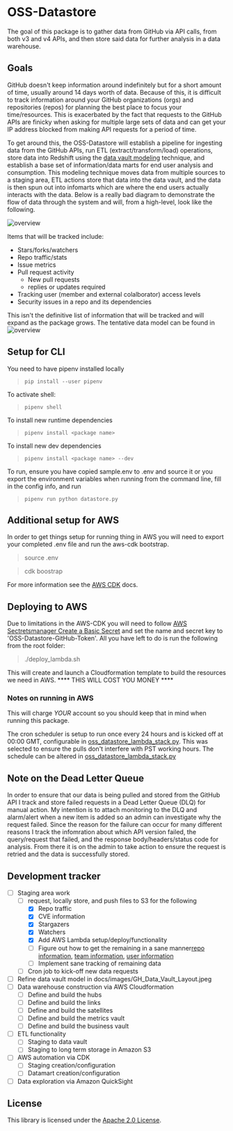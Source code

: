 # OSS-Datastore
The goal of this package is to gather data from GitHub via API calls, from both v3 and v4 APIs, and then store said data for further analysis in a data warehouse.

## Goals
GitHub doesn't keep information around indefinitely but for a short amount of time, usually around 14 days worth of data. Because of this, it is difficult to track information around your GitHub organizations (orgs) and repositories (repos) for planning the best place to focus your time/resources. This is exacerbated by the fact that requests to the GitHub APIs are finicky when asking for multiple large sets of data and can get your IP address blocked from making API requests for a period of time.

To get around this, the OSS-Datastore will establish a pipeline for ingesting data from the GitHub APIs, run ETL (extract/transform/load) operations, store data into Redshift using the [data vault modeling](https://en.wikipedia.org/wiki/Data_vault_modeling) technique, and establish a base set of information/data marts for end user analysis and consumption. This modeling technique moves data from multiple sources to a staging area, ETL actions store that data into the data vault, and the data is then spun out into infomarts which are where the end users actually interacts with the data. Below is a really bad diagram to demonstrate the flow of data through the system and will, from a high-level, look like the following.

![overview](docs/images/GH_Data_Vault_Overview.jpg)

Items that will be tracked include:

* Stars/forks/watchers
* Repo traffic/stats
* Issue metrics
* Pull request activity
  * New pull requests
  * replies or updates required
* Tracking user (member and external colalborator) access levels
* Security issues in a repo and its dependencies

This isn't the definitive list of information that will be tracked and will expand as the package grows. The tentative data model can be found in ![overview](docs/images/GH_Data_Vault_Layout.svg)

## Setup for CLI
You need to have pipenv installed locally

> `pip install --user pipenv`

To activate shell:

> `pipenv shell`

To install new runtime dependencies

> `pipenv install <package name>`

To install new dev dependencies

> `pipenv install <package name> --dev`

To run, ensure you have copied sample.env to .env and source it or you export the environment variables when running from the command line, fill in the config info, and run

> `pipenv run python datastore.py`

## Additional setup for AWS
In order to get things setup for running thing in AWS you will need to export your completed .env file and run the aws-cdk bootstrap.

> source .env

> cdk boostrap

For more information see the [AWS CDK](https://docs.aws.amazon.com/cdk/latest/guide/getting_started.html) docs.

## Deploying to AWS
Due to limitations in the AWS-CDK you will need to follow [AWS Sectretsmanager Create a Basic Secret](https://docs.aws.amazon.com/secretsmanager/latest/userguide/manage_create-basic-secret.html) and set the name and secret key to 'OSS-Datastore-GitHub-Token'.
All you have left to do is run the following from the root folder:

> ./deploy_lambda.sh

This will create and launch a Cloudformation template to build the resources we need in AWS. **** THIS WILL COST YOU MONEY ****

### Notes on running in AWS
This will charge *YOUR* account so you should keep that in mind when running this package.

The cron scheduler is setup to run once every 24 hours and is kicked off at 00:00 GMT, configurable in [oss_datastore_lambda_stack.py](infra/oss_datastore_lambda/oss_datastore_lambda_stack.py#101). This was selected to ensure the pulls don't interfere with PST working hours. The schedule can be altered in [oss_datastore_lambda_stack.py](infra/oss_datastore_lambda/oss_datastore_lambda_stack.py)

## Note on the Dead Letter Queue
In order to ensure that our data is being pulled and stored from the GitHub API I track and store failed requests in a Dead Letter Queue (DLQ) for manual action. My intention is to attach monitoring to the DLQ and alarm/alert when a new item is added so an admin can investigate why the request failed. Since the reason for the failure can occur for many different reasons I track the infomration about which API version failed, the query/request that failed, and the response body/headers/status code for analysis. From there it is on the admin to take action to ensure the request is retried and the data is successfully stored.

## Development tracker
* [ ] Staging area work
   * [ ] request, locally store, and push files to S3 for the following
     * [X] Repo traffic
     * [X] CVE information
     * [X] Stargazers
     * [X] Watchers
     * [X] Add AWS Lambda setup/deploy/functionality
     * [ ] Figure out how to get the remaining in a sane manner[repo information](https://developer.github.com/v4/object/repository/), [team information](https://developer.github.com/v4/object/team/), [user information](https://developer.github.com/v4/object/user/)
     * [ ] Implement sane tracking of remaining data
   * [ ] Cron job to kick-off new data requests
* [ ] Refine data vault model in docs/images/GH_Data_Vault_Layout.jpeg
* [ ] Data warehouse construction via AWS Cloudformation
    * [ ] Define and build the hubs
    * [ ] Define and build the links
    * [ ] Define and build the satellites
    * [ ] Define and build the metrics vault
    * [ ] Define and build the business vault
* [ ] ETL functionality
  * [ ] Staging to data vault
  * [ ] Staging to long term storage in Amazon S3
* [ ] AWS automation via CDK
  * [ ] Staging creation/configuration
  * [ ] Datamart creation/configuration
* [ ] Data exploration via Amazon QuickSight

## License
This library is licensed under the [Apache 2.0 License](LICENSE).
